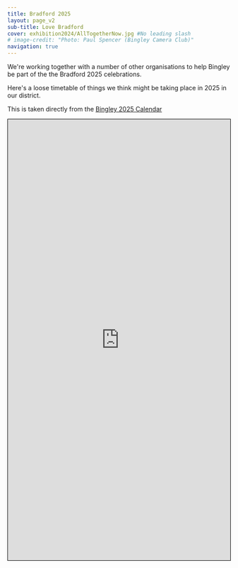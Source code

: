 ```yaml
---
title: Bradford 2025
layout: page_v2
sub-title: Love Bradford
cover: exhibition2024/AllTogetherNow.jpg #No leading slash
# image-credit: "Photo: Paul Spencer (Bingley Camera Club)"
navigation: true
---
```


We're working together with a number of other organisations to help Bingley be part of the the Bradford 2025 celebrations.

Here's a loose timetable of things we think might be taking place in 2025 in our district.

This is taken directly from the [Bingley 2025 Calendar](https://tinyurl.com/bingley2025cal)

<div class="embed-responsive embed-responsive-4by3" style="background: #d6eddf;" markdown="1">
<iframe sandbox style="width:100%; height:1000px; border: 1px solid #000" class="embed-responsive-item" src="https://docs.google.com/document/d/e/2PACX-1vTP0BgULtfHe0-XL5aeooXn33TAPOBVFr3HGm23v_3s8wVEyL8NDd5iWQz67Akx-l78Oz1LVUoSUa0I/pub?embedded=true"></iframe>
</div>
 
<!-- {% include bingley_calendar.html %} -->